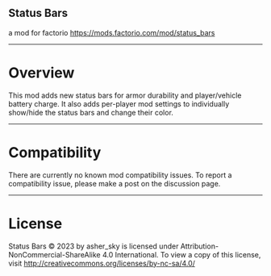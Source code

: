 ## Status Bars
a mod for factorio
https://mods.factorio.com/mod/status_bars

---------------------
# Overview
This mod adds new status bars for armor durability and player/vehicle battery charge. It also adds per-player mod settings to individually show/hide the status bars and change their color.
<!-- 
---------------------
# Features

---------------------
# Gallery

---------------------
## Companion Mods -->

---------------------
# Compatibility
There are currently no known mod compatibility issues. To report a compatibility issue, please make a post on the discussion page.

---------------------
# License
Status Bars © 2023 by asher_sky is licensed under Attribution-NonCommercial-ShareAlike 4.0 International.
To view a copy of this license, visit http://creativecommons.org/licenses/by-nc-sa/4.0/
